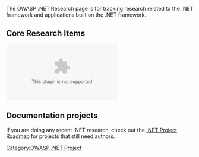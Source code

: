 The OWASP .NET Research page is for tracking research related to the
.NET framework and applications built on the .NET framework.

## Core Research Items

![.NET Framework
Rootkits](Presentation_-_.NET_Framework_Rootkits_-_Backdoors_Inside_Your_Framework.ppt
".NET Framework Rootkits")

## Documentation projects

If you are doing any recent .NET research, check out the [.NET Project
Roadmap](https://www.owasp.org/index.php/OWASP_.Net_Project_Roadmap) for
projects that still need authors.

[Category:OWASP .NET Project](Category:OWASP_.NET_Project "wikilink")